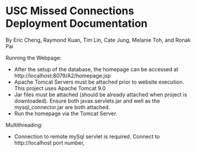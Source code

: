 # USC Missed Connections Deployment Documentation
By Eric Cheng, Raymond Kuan, Tim Lin, Cate Jung, Melanie Toh, and Ronak Pai





Running the Webpage:
- After the setup of the database, the homepage can be accessed at http://localhost:8079/A2/homepage.jsp
- Apache Tomcat Servers must be attached prior to website execution. This project uses Apache Tomcat 9.0 
- Jar files must be attached (should be already attached when project is downloaded). Ensure both javax.servlets.jar and well as the mysql_connector.jar are both attached.
- Run the homepage via the Tomcat Server.



Multithreading:
- Connection to remote mySql servlet is required. Connect to http://localhost port number, 
